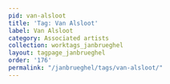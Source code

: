 ```yaml
---
pid: van-alsloot
title: 'Tag: Van Alsloot'
label: Van Alsloot
category: Associated artists
collection: worktags_janbrueghel
layout: tagpage_janbrueghel
order: '176'
permalink: "/janbrueghel/tags/van-alsloot/"
---
```

